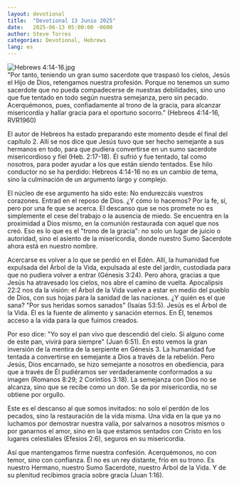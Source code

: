 ```yaml
---
layout: devotional
title:  "Devotional 13 Junio 2025"
date:   2025-06-13 05:00:00 -0600
author: Steve Torres
categories: Devotional, Hebrews
lang: es
---
```

<img src="https://sitemedia.esteeb.com/file/esteebcomsitemedia/devotional_images/Hebrews/ES-Heb-4_14-16.jpg?raw=true" alt="Hebrews 4:14-16.jpg" style="max-width: 100%; height: auto;">

<div class="scripture">
  "Por tanto, teniendo un gran sumo sacerdote que traspasó los cielos, Jesús el Hijo de Dios, retengamos nuestra profesión. Porque no tenemos un sumo sacerdote que no pueda compadecerse de nuestras debilidades, sino uno que fue tentado en todo según nuestra semejanza, pero sin pecado. Acerquémonos, pues, confiadamente al trono de la gracia, para alcanzar misericordia y hallar gracia para el oportuno socorro." (Hebreos 4:14-16, RVR1960)
</div>

El autor de Hebreos ha estado preparando este momento desde el final del capítulo 2. Allí se nos dice que Jesús tuvo que ser hecho semejante a sus hermanos en todo, para que pudiera convertirse en un sumo sacerdote misericordioso y fiel (Heb. 2:17-18). Él sufrió y fue tentado, tal como nosotros, para poder ayudar a los que están siendo tentados. Ese hilo conductor no se ha perdido: Hebreos 4:14-16 no es un cambio de tema, sino la culminación de un argumento largo y complejo.

El núcleo de ese argumento ha sido este: No endurezcáis vuestros corazones. Entrad en el reposo de Dios. ¿Y cómo lo hacemos? Por la fe, sí, pero por una fe que se acerca. El descanso que se nos promete no es simplemente el cese del trabajo o la ausencia de miedo. Se encuentra en la proximidad a Dios mismo, en la comunión restaurada con aquel que nos creó. Eso es lo que es el "trono de la gracia": no solo un lugar de juicio o autoridad, sino el asiento de la misericordia, donde nuestro Sumo Sacerdote ahora está en nuestro nombre.

Acercarse es volver a lo que se perdió en el Edén. Allí, la humanidad fue expulsada del Árbol de la Vida, expulsada al este del jardín, custodiada para que no pudiera volver a entrar (Génesis 3:24). Pero ahora, gracias a que Jesús ha atravesado los cielos, nos abre el camino de vuelta. Apocalipsis 22:2 nos da la visión: el Árbol de la Vida vuelve a estar en medio del pueblo de Dios, con sus hojas para la sanidad de las naciones. ¿Y quién es el que sana? "Por sus heridas somos sanados" (Isaías 53:5). Jesús es el Árbol de la Vida. Él es la fuente de alimento y sanación eternos. En Él, tenemos acceso a la vida para la que fuimos creados.

Por eso dice: "Yo soy el pan vivo que descendió del cielo. Si alguno come de este pan, vivirá para siempre" (Juan 6:51). En esto vemos la gran inversión de la mentira de la serpiente en Génesis 3. La humanidad fue tentada a convertirse en semejante a Dios a través de la rebelión. Pero Jesús, Dios encarnado, se hizo semejante a nosotros en obediencia, para que a través de Él pudiéramos ser verdaderamente conformados a su imagen (Romanos 8:29; 2 Corintios 3:18). La semejanza con Dios no se alcanza, sino que se recibe como un don. Se da por misericordia, no se obtiene por orgullo.

Este es el descanso al que somos invitados: no solo el perdón de los pecados, sino la restauración de la vida misma. Una vida en la que ya no luchamos por demostrar nuestra valía, por salvarnos a nosotros mismos o por ganarnos el amor, sino en la que estamos sentados con Cristo en los lugares celestiales (Efesios 2:6), seguros en su misericordia.

Así que mantengamos firme nuestra confesión. Acerquémonos, no con temor, sino con confianza. Él no es un rey distante, frío en su trono. Es nuestro Hermano, nuestro Sumo Sacerdote, nuestro Árbol de la Vida. Y de su plenitud recibimos gracia sobre gracia (Juan 1:16).
